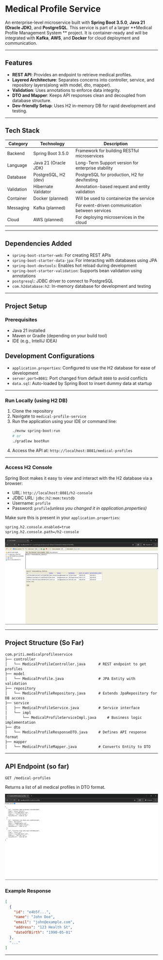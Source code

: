 # Medical Profile Service

An enterprise-level microservice built with **Spring Boot 3.5.0**, **Java 21 (Oracle JDK)**, and **PostgreSQL**. This service is part of a larger **Medical Profile Management System ** project. It is container-ready and will be integrated with **Kafka**, **AWS**, and **Docker** for cloud deployment and communication.

---

## Features

- **REST API**: Provides an endpoint to retrieve medical profiles.
- **Layered Architecture**: Separates concerns into controller, service, and repository layers(along with model, dto, mapper).
- **Validation**: Uses annotations to enforce data integrity.
- **DTO and Mapper**: Keeps API responses clean and decoupled from database structure.
- **Dev-friendly Setup**: Uses H2 in-memory DB for rapid development and testing.

---

## Tech Stack

| Category   | Technology           | Description                                        |
| ---------- | -------------------- | -------------------------------------------------- |
| Backend    | Spring Boot 3.5.0    | Framework for building RESTful microservices       |
| Language   | Java 21 (Oracle JDK) | Long-Term Support version for enterprise stability |
| Database   | PostgreSQL, H2 (dev) | PostgreSQL for production, H2 for dev/testing      |
| Validation | Hibernate Validator  | Annotation-based request and entity validation     |
| Container  | Docker (planned)     | Will be used to containerize the service           |
| Messaging  | Kafka (planned)      | For event-driven communication between services    |
| Cloud      | AWS (planned)        | For deploying microservices in the cloud           |

---

## Dependencies Added

- `spring-boot-starter-web`: For creating REST APIs
- `spring-boot-starter-data-jpa`: For interacting with databases using JPA
- `spring-boot-devtools`: Enables hot reload during development
- `spring-boot-starter-validation`: Supports bean validation using annotations
- `postgresql`: JDBC driver to connect to PostgreSQL
- `com.h2database:h2`: In-memory database for development and testing

---

## Project Setup

### Prerequisites

- Java 21 installed
- Maven or Gradle (depending on your build tool)
- IDE (e.g., IntelliJ IDEA)

## Development Configurations

- `application.properties`: Configured to use the H2 database for ease of development
- `server.port=8081`: Port changed from default `8080` to avoid conflicts
- `data.sql`: Auto-loaded by Spring Boot to insert dummy data at startup

---

### Run Locally (using H2 DB)

1. Clone the repository
2. Navigate to `medical-profile-service`
3. Run the application using your IDE or command line:
   ```bash
   ./mvnw spring-boot:run
   # or
   ./gradlew bootRun
   ```
4. Access the API at: `http://localhost:8081/medical-profiles`

---

### Access H2 Console

Spring Boot makes it easy to view and interact with the H2 database via a browser:

- URL: `http://localhost:8081/h2-console`
- JDBC URL: `jdbc:h2:mem:testdb`
- Username: `profile`
- Password: `profile`*(unless you changed it in application.properties)*

Make sure this is present in your `application.properties`:

```properties
spring.h2.console.enabled=true
spring.h2.console.path=/h2-console
```

![img_1.png](assets/img_1.png)

---

## Project Structure (So Far)

```
com.priti.medicalprofileservice
├── controller
│   └── MedicalProfileController.java      # REST endpoint to get profiles
├── model
│   └── MedicalProfile.java                # JPA Entity with validation
├── repository
│   └── MedicalProfileRepository.java      # Extends JpaRepository for DB access
├── service
│   ├── MedicalProfileService.java         # Service interface
│   └── impl
│       └── MedicalProfileServiceImpl.java     # Business logic implementation
├── dto
│   └── MedicalProfileResponseDTO.java     # Defines API response format
├── mapper
│   └── MedicalProfileMapper.java          # Converts Entity to DTO
```

---

## API Endpoint (so far)

```
GET /medical-profiles
```

Returns a list of all medical profiles in DTO format.

![img.png](assets/img.png)

### Example Response


```json
[
  {
    "id": "e4b5f...",
    "name": "John Doe",
    "email": "john@example.com",
    "address": "123 Health St",
    "dateOfBirth": "1990-05-01"
  },
  "..."
]
```

---
